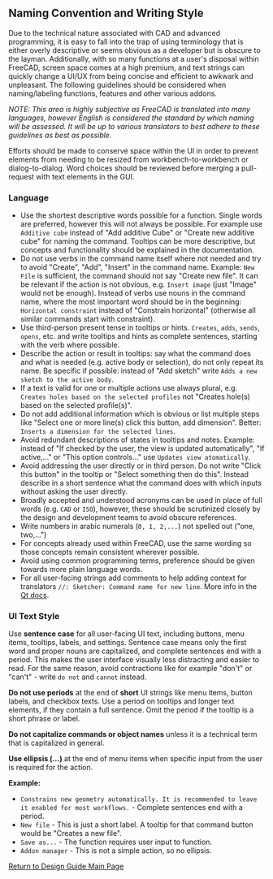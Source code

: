 ## Naming Convention and Writing Style

Due to the technical nature associated with CAD and advanced programming, it is easy to fall into the trap of using terminology that is either overly descriptive or seems obvious as a developer but is obscure to the layman. Additionally, with so many functions at a user's disposal within FreeCAD, screen space comes at a high premium, and text strings can quickly change a UI/UX from being concise and efficient to awkwark and unpleasant. The following guidelines should be considered when naming/labeling functions, features and other various addons.

*NOTE: This area is highly subjective as FreeCAD is translated into many languages, however English is considered the standard by which naming will be assessed. It will be up to various translators to best adhere to these guidelines as best as possible.*

Efforts should be made to conserve space within the UI in order to prevent elements from needing to be resized from workbench-to-workbench or dialog-to-dialog. Word choices should be reviewed before merging a pull-request with text elements in the GUI.

### Language

- Use the shortest descriptive words possible for a function. Single words are preferred, however this will not always be possible. For example use `Additive cube` instead of "Add additive Cube" or "Create new additive cube" for naming the command. Tooltips can be more descriptive, but concepts and functionality should be explained in the documentation.
- Do not use verbs in the command name itself where not needed and try to avoid "Create", "Add", "Insert" in the command name. Example: `New File` is sufficient, the command should not say "Create new file". It can be relevant if the action is not obvious, e.g. `Insert image` (just "Image" would not be enough). Instead of verbs use nouns in the command name, where the most important word should be in the beginning: `Horizontal constraint` instead of "Constrain horizontal" (otherwise all similar commands start with constraint).
- Use third-person present tense in tooltips or hints. `Creates`, `adds`, `sends`, `opens`, etc. and write tooltips and hints as complete sentences, starting with the verb where possible.
- Describe the action or result in tooltips: say what the command does and what is needed (e.g. active body or selection), do not only repeat its name. Be specific if possible: instead of "Add sketch" write `Adds a new sketch to the active body`.
- If a text is valid for one or multiple actions use always plural, e.g. `Creates holes based on the selected profiles` not "Creates hole(s) based on the selected profile(s)".
- Do not add additional information which is obvious or list multiple steps like "Select one or more line(s) click this button, add dimension". Better: `Inserts a dimension for the selected lines`.
- Avoid redundant descriptions of states in tooltips and notes. Example: instead of "If checked by the user, the view is updated automatically", "If active,..." or "This option controls..." use `Updates view atomatically`.
- Avoid addressing the user directly or in third person. Do not write "Click this button" in the tooltip or "Select something then do this". Instead describe in a short sentence what the command does with which inputs without asking the user directly.
- Broadly accepted and understood acronyms can be used in place of full words (e.g. `CAD` or `ISO`), however, these should be scrutinized closely by the design and development teams to avoid obscure references.
- Write numbers in arabic numerals (`0, 1, 2,...`) not spelled out ("one, two,...")
- For concepts already used within FreeCAD, use the same wording so those concepts remain consistent wherever possible.
- Avoid using common programming terms, preference should be given towards more plain language words.
- For all user-facing strings add comments to help adding context for translators `//: Sketcher: Command name for new line`. More info in the [Qt docs](https://doc.qt.io/qt-6/i18n-source-translation.html#add-comments-for-translators).


### UI Text Style

Use **sentence case** for all user-facing UI text, including buttons, menu items, tooltips, labels, and settings. Sentence case means only the first word and proper nouns are capitalized, and complete sentences end with a period. This makes the user interface visually less distracting and easier to read. For the same reason, avoid contractions like for example "don't" or "can't" - write `do not` and `cannot` instead.

**Do not use periods** at the end of **short** UI strings like menu items, button labels, and checkbox texts. Use a period on tooltips and longer text elements, if they contain a full sentence. Omit the period if the tooltip is a short phrase or label.

**Do not capitalize commands or object names** unless it is a technical term that is capitalized in general.

**Use ellipsis (...)** at the end of menu items when specific input from the user is required for the action.

**Example:**
- `Constrains new geometry automatically. It is recommended to leave it enabled for most workflows.` - Complete sentences end with a period.
- `New file` - This is just a short label. A tooltip for that command button would be "Creates a new file".
- `Save as...` - The function requires user input to function.
- `Addon manager` - This is not a simple action, so no ellipsis.

[Return to Design Guide Main Page](index.md)
